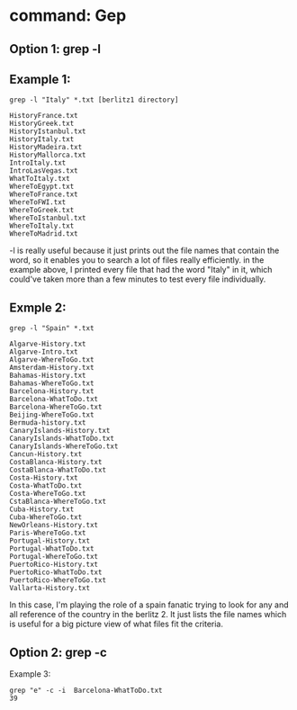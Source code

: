 command: Gep
========

Option 1: grep -l
---------

Example 1:
-----

```
grep -l "Italy" *.txt [berlitz1 directory]

HistoryFrance.txt
HistoryGreek.txt
HistoryIstanbul.txt
HistoryItaly.txt
HistoryMadeira.txt
HistoryMallorca.txt
IntroItaly.txt
IntroLasVegas.txt
WhatToItaly.txt
WhereToEgypt.txt
WhereToFrance.txt
WhereToFWI.txt
WhereToGreek.txt
WhereToIstanbul.txt
WhereToItaly.txt
WhereToMadrid.txt

```

-l is really useful because it just prints out the file names that contain the word, so it enables you to search a lot of files really efficiently. in the example above, I printed every file that had the word "Italy" in it, which could've taken more than a few minutes to test every file individually. 

Exmple 2:
----

```
grep -l "Spain" *.txt

Algarve-History.txt
Algarve-Intro.txt
Algarve-WhereToGo.txt
Amsterdam-History.txt
Bahamas-History.txt
Bahamas-WhereToGo.txt
Barcelona-History.txt
Barcelona-WhatToDo.txt
Barcelona-WhereToGo.txt
Beijing-WhereToGo.txt
Bermuda-history.txt
CanaryIslands-History.txt
CanaryIslands-WhatToDo.txt
CanaryIslands-WhereToGo.txt
Cancun-History.txt
CostaBlanca-History.txt
CostaBlanca-WhatToDo.txt
Costa-History.txt
Costa-WhatToDo.txt
Costa-WhereToGo.txt
CstaBlanca-WhereToGo.txt
Cuba-History.txt
Cuba-WhereToGo.txt
NewOrleans-History.txt
Paris-WhereToGo.txt
Portugal-History.txt
Portugal-WhatToDo.txt
Portugal-WhereToGo.txt
PuertoRico-History.txt
PuertoRico-WhatToDo.txt
PuertoRico-WhereToGo.txt
Vallarta-History.txt
```

In this case, I'm playing the role of a spain fanatic trying to look for any and all reference of the country in the berlitz 2. It just lists the file names which is useful for a big picture view of what files fit the criteria.

Option 2: grep -c
---
Example 3:

```
grep "e" -c -i  Barcelona-WhatToDo.txt 
39
```
